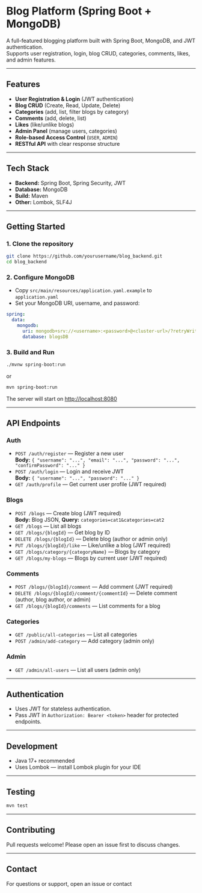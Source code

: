 # Blog Platform (Spring Boot + MongoDB)

A full-featured blogging platform built with Spring Boot, MongoDB, and JWT authentication.  
Supports user registration, login, blog CRUD, categories, comments, likes, and admin features.

---

## Features

- **User Registration & Login** (JWT authentication)
- **Blog CRUD** (Create, Read, Update, Delete)
- **Categories** (add, list, filter blogs by category)
- **Comments** (add, delete, list)
- **Likes** (like/unlike blogs)
- **Admin Panel** (manage users, categories)
- **Role-based Access Control** (`USER`, `ADMIN`)
- **RESTful API** with clear response structure

---

## Tech Stack

- **Backend:** Spring Boot, Spring Security, JWT
- **Database:** MongoDB
- **Build:** Maven
- **Other:** Lombok, SLF4J

---

## Getting Started

### 1. Clone the repository

```bash
git clone https://github.com/yourusername/blog_backend.git
cd blog_backend
```

### 2. Configure MongoDB

- Copy `src/main/resources/application.yaml.example` to `application.yaml`
- Set your MongoDB URI, username, and password:

```yaml
spring:
  data:
    mongodb:
      uri: mongodb+srv://<username>:<password>@<cluster-url>/?retryWrites=true&w=majority
      database: blogsDB
```

### 3. Build and Run

```bash
./mvnw spring-boot:run
```
or
```bash
mvn spring-boot:run
```

The server will start on [http://localhost:8080](http://localhost:8080)

---

## API Endpoints

### Auth

- `POST /auth/register` — Register a new user  
  **Body:** `{ "username": "...", "email": "...", "password": "...", "confirmPassword": "..." }`
- `POST /auth/login` — Login and receive JWT  
  **Body:** `{ "username": "...", "password": "..." }`
- `GET /auth/profile` — Get current user profile (JWT required)

### Blogs

- `POST /blogs` — Create blog (JWT required)  
  **Body:** Blog JSON, **Query:** `categories=cat1&categories=cat2`
- `GET /blogs` — List all blogs
- `GET /blogs/{blogId}` — Get blog by ID
- `DELETE /blogs/{blogId}` — Delete blog (author or admin only)
- `PUT /blogs/{blogId}/like` — Like/unlike a blog (JWT required)
- `GET /blogs/category/{categoryName}` — Blogs by category
- `GET /blogs/my-blogs` — Blogs by current user (JWT required)

### Comments

- `POST /blogs/{blogId}/comment` — Add comment (JWT required)
- `DELETE /blogs/{blogId}/comment/{commentId}` — Delete comment (author, blog author, or admin)
- `GET /blogs/{blogId}/comments` — List comments for a blog

### Categories

- `GET /public/all-categories` — List all categories
- `POST /admin/add-category` — Add category (admin only)

### Admin

- `GET /admin/all-users` — List all users (admin only)

---

## Authentication

- Uses JWT for stateless authentication.
- Pass JWT in `Authorization: Bearer <token>` header for protected endpoints.

---

## Development

- Java 17+ recommended
- Uses Lombok — install Lombok plugin for your IDE

---

## Testing

```bash
mvn test
```

---

## Contributing

Pull requests welcome! Please open an issue first to discuss changes.

---

## Contact

For questions or support, open an issue or contact
